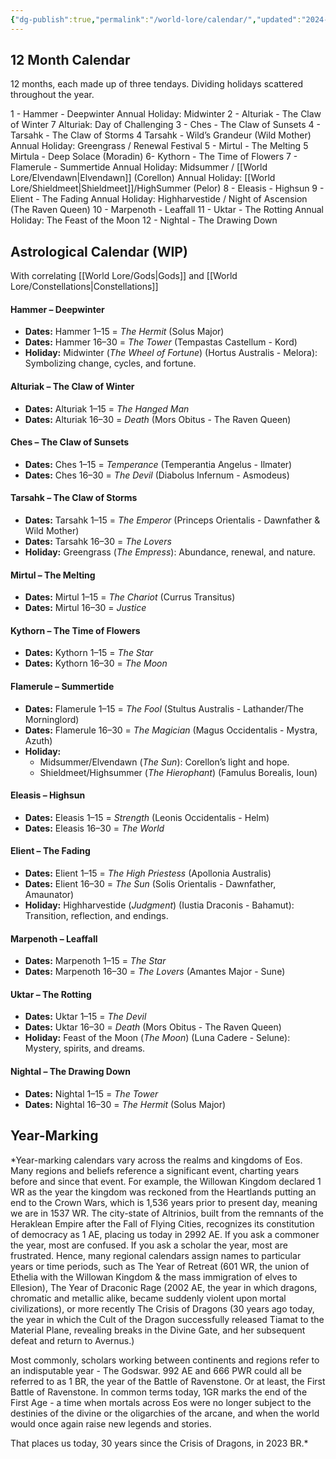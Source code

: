 ```yaml
---
{"dg-publish":true,"permalink":"/world-lore/calendar/","updated":"2024-12-27T12:57:22.335-06:00"}
---
```


## 12 Month Calendar

12 months, each made up of three tendays. Dividing holidays scattered throughout the year. 

1 - Hammer - Deepwinter
	Annual Holiday: Midwinter
2 - Alturiak - The Claw of Winter
	7 Alturiak: Day of Challenging
3 - Ches - The Claw of Sunsets
4 - Tarsahk - The Claw of Storms
	4 Tarsahk - Wild’s Grandeur (Wild Mother)
Annual Holiday: Greengrass / Renewal Festival
5 - Mirtul - The Melting
	5 Mirtula - Deep Solace (Moradin)
6- Kythorn - The Time of Flowers
7 - Flamerule - Summertide
Annual Holiday: Midsummer / [[World Lore/Elvendawn\|Elvendawn]] (Corellon)
Annual Holiday: [[World Lore/Shieldmeet\|Shieldmeet]]/HighSummer (Pelor)
8 - Eleasis - Highsun
9 - Elient - The Fading
Annual Holiday: Highharvestide / Night of Ascension (The Raven Queen)
10 - Marpenoth - Leaffall
11 - Uktar - The Rotting
Annual Holiday: The Feast of the Moon
12 - Nightal - The Drawing Down
## Astrological Calendar (WIP)

With correlating [[World Lore/Gods\|Gods]] and [[World Lore/Constellations\|Constellations]]
#### **Hammer – Deepwinter**
- **Dates:** Hammer 1–15 = _The Hermit_ (Solus Major)
- **Dates:** Hammer 16–30 = _The Tower_ (Tempastas Castellum - Kord)
- **Holiday:** Midwinter (_The Wheel of Fortune_) (Hortus Australis - Melora): Symbolizing change, cycles, and fortune.
#### **Alturiak – The Claw of Winter**
- **Dates:** Alturiak 1–15 = _The Hanged Man_
- **Dates:** Alturiak 16–30 = _Death_ (Mors Obitus - The Raven Queen)
#### **Ches – The Claw of Sunsets**
- **Dates:** Ches 1–15 = _Temperance_ (Temperantia Angelus - Ilmater)
- **Dates:** Ches 16–30 = _The Devil_ (Diabolus Infernum - Asmodeus)
#### **Tarsahk – The Claw of Storms**
- **Dates:** Tarsahk 1–15 = _The Emperor_ (Princeps Orientalis - Dawnfather & Wild Mother)
- **Dates:** Tarsahk 16–30 = _The Lovers_
- **Holiday:** Greengrass (_The Empress_): Abundance, renewal, and nature.
#### **Mirtul – The Melting**
- **Dates:** Mirtul 1–15 = _The Chariot_ (Currus Transitus)
- **Dates:** Mirtul 16–30 = _Justice_
#### **Kythorn – The Time of Flowers**
- **Dates:** Kythorn 1–15 = _The Star_
- **Dates:** Kythorn 16–30 = _The Moon_
#### **Flamerule – Summertide**
- **Dates:** Flamerule 1–15 = _The Fool_ (Stultus Australis - Lathander/The Morninglord)
- **Dates:** Flamerule 16–30 = _The Magician_ (Magus Occidentalis - Mystra, Azuth)
- **Holiday:**
    - Midsummer/Elvendawn (_The Sun_): Corellon’s light and hope.
    - Shieldmeet/Highsummer (_The Hierophant_) (Famulus Borealis, Ioun)
#### **Eleasis – Highsun**
- **Dates:** Eleasis 1–15 = _Strength_ (Leonis Occidentalis - Helm)
- **Dates:** Eleasis 16–30 = _The World_
#### **Elient – The Fading**
- **Dates:** Elient 1–15 = _The High Priestess_ (Apollonia Australis)
- **Dates:** Elient 16–30 = _The Sun_ (Solis Orientalis - Dawnfather, Amaunator)
- **Holiday:** Highharvestide (_Judgment_) (Iustia Draconis - Bahamut): Transition, reflection, and endings.
#### **Marpenoth – Leaffall**
- **Dates:** Marpenoth 1–15 = _The Star_
- **Dates:** Marpenoth 16–30 = _The Lovers_ (Amantes Major - Sune)
#### **Uktar – The Rotting**
- **Dates:** Uktar 1–15 = _The Devil_
- **Dates:** Uktar 16–30 = _Death_ (Mors Obitus - The Raven Queen)
- **Holiday:** Feast of the Moon (_The Moon_) (Luna Cadere - Selune): Mystery, spirits, and dreams.
#### **Nightal – The Drawing Down**
- **Dates:** Nightal 1–15 = _The Tower_
- **Dates:** Nightal 16–30 = _The Hermit_ (Solus Major)
## Year-Marking

*Year-marking calendars vary across the realms and kingdoms of Eos. Many regions and beliefs reference a significant event, charting years before and since that event. For example, the Willowan Kingdom declared 1 WR as the year the kingdom was reckoned from the Heartlands putting an end to the Crown Wars, which is 1,536 years prior to present day, meaning we are in 1537 WR. The city-state of Altrinios, built from the remnants of the Heraklean Empire after the Fall of Flying Cities, recognizes its constitution of democracy as 1 AE, placing us today in 2992 AE. If you ask a commoner the year, most are confused. If you ask a scholar the year, most are frustrated. Hence, many regional calendars assign names to particular years or time periods, such as The Year of Retreat (601 WR, the union of Ethelia with the Willowan Kingdom & the mass immigration of elves to Ellesion), The Year of Draconic Rage (2002 AE, the year in which dragons, chromatic and metallic alike, became suddenly violent upon mortal civilizations), or more recently The Crisis of Dragons (30 years ago today, the year in which the Cult of the Dragon successfully released Tiamat to the Material Plane, revealing breaks in the Divine Gate, and her subsequent defeat and return to Avernus.)

Most commonly, scholars working between continents and regions refer to an indisputable year - The Godswar. 992 AE and 666 PWR could all be referred to as 1 BR, the year of the Battle of Ravenstone. Or at least, the First Battle of Ravenstone. In common terms today, 1GR marks the end of the First Age - a time when mortals across Eos were no longer subject to the destinies of the divine or the oligarchies of the arcane, and when the world would once again raise new legends and stories. 

That places us today, 30 years since the Crisis of Dragons, in 2023 BR.*

